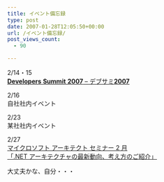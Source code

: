 ```yaml
---
title: イベント備忘録
type: post
date: 2007-01-28T12:05:50+00:00
url: /イベント備忘録/
post_views_count:
  - 90

---
```

</p> 

2/14・15  
[**Developers** **Summit** **2007** &#8211; デブサミ**2007**][1]

2/16  
自社社内イベント 

2/23  
某社社内イベント 

2/27  
[マイクロソフト アーキテクト セミナー 2 月  
「.NET アーキテクチャの最新動向、考え方のご紹介」][2] 

大丈夫かな、自分・・・

 [1]: http://www.seshop.com/event/dev/
 [2]: https://www.microsoft.com/japan/msdn/events/offline/default.aspx#27
